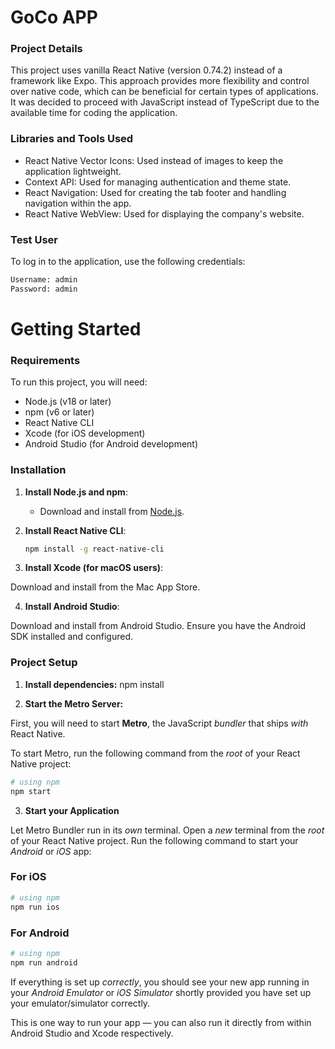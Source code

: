 # GoCo APP

### Project Details

This project uses vanilla React Native (version 0.74.2) instead of a framework like Expo. This approach provides more flexibility and control over native code, which can be beneficial for certain types of applications. It was decided to proceed with JavaScript instead of TypeScript due to the available time for coding the application.

### Libraries and Tools Used
- React Native Vector Icons: Used instead of images to keep the application lightweight.
- Context API: Used for managing authentication and theme state.
- React Navigation: Used for creating the tab footer and handling navigation within the app.
- React Native WebView: Used for displaying the company's website.

### Test User

To log in to the application, use the following credentials:
```bash
Username: admin
Password: admin
```

# Getting Started

### Requirements

To run this project, you will need:

- Node.js (v18 or later)
- npm (v6 or later)
- React Native CLI
- Xcode (for iOS development)
- Android Studio (for Android development)

### Installation

1. **Install Node.js and npm**:
   - Download and install from [Node.js](https://nodejs.org/).

2. **Install React Native CLI**:
   ```bash
   npm install -g react-native-cli

3. **Install Xcode (for macOS users)**:

Download and install from the Mac App Store.

4. **Install Android Studio**:

Download and install from Android Studio.
Ensure you have the Android SDK installed and configured.

### Project Setup

1. **Install dependencies:**
npm install

2. **Start the Metro Server:**

First, you will need to start **Metro**, the JavaScript _bundler_ that ships _with_ React Native.

To start Metro, run the following command from the _root_ of your React Native project:

```bash
# using npm
npm start
```

3. **Start your Application**

Let Metro Bundler run in its _own_ terminal. Open a _new_ terminal from the _root_ of your React Native project. Run the following command to start your _Android_ or _iOS_ app:

### For iOS

```bash
# using npm
npm run ios
```

### For Android

```bash
# using npm
npm run android
```

If everything is set up _correctly_, you should see your new app running in your _Android Emulator_ or _iOS Simulator_ shortly provided you have set up your emulator/simulator correctly.

This is one way to run your app — you can also run it directly from within Android Studio and Xcode respectively.
